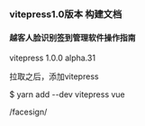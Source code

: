 ### vitepress1.0版本 构建文档

#### 越客人脸识别签到管理软件操作指南

vitepress 1.0.0 alpha.31

拉取之后，添加vitepress

$ yarn add --dev vitepress vue



/facesign/
